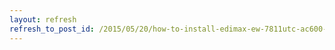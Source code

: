 ```yaml
---
layout: refresh
refresh_to_post_id: /2015/05/20/how-to-install-edimax-ew-7811utc-ac600-wireless-usb-linux-ubuntu-lubuntu-15-04
---
```


